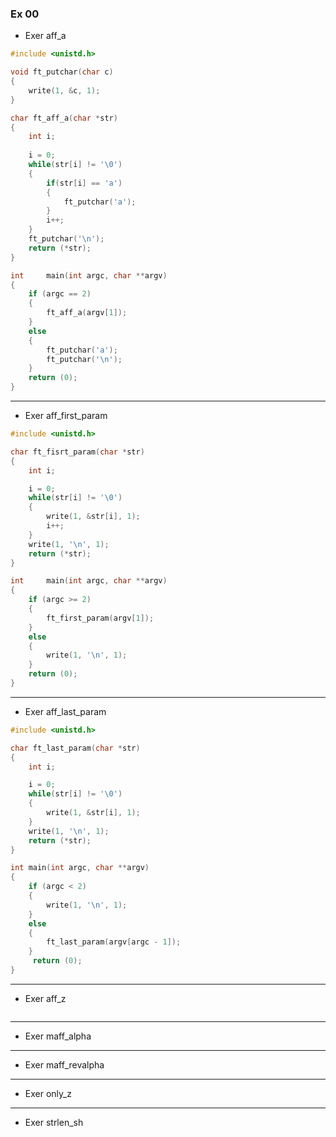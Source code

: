 ### Ex 00

- Exer aff_a

```c
#include <unistd.h>

void ft_putchar(char c)
{
	write(1, &c, 1);
}

char ft_aff_a(char *str)
{
	int i;
	
	i = 0;
	while(str[i] != '\0')
	{
		if(str[i] == 'a')
		{
			ft_putchar('a');
		}
		i++;
	}
	ft_putchar('\n');
	return (*str);
}

int		main(int argc, char **argv)
{
	if (argc == 2)
	{
		ft_aff_a(argv[1]);
	}
	else
	{
		ft_putchar('a');
		ft_putchar('\n');
	}
	return (0);
}
```


---
- Exer aff_first_param

```c
#include <unistd.h>

char ft_fisrt_param(char *str)
{
	int i;

	i = 0;
	while(str[i] != '\0')
	{
		write(1, &str[i], 1);
		i++;
	}
	write(1, '\n', 1);
	return (*str);
}

int		main(int argc, char **argv)
{
	if (argc >= 2)
	{
		ft_first_param(argv[1]);
	}
	else
	{
		write(1, '\n', 1);
	}
	return (0);
}
```

---
- Exer aff_last_param

```c
#include <unistd.h>

char ft_last_param(char *str)
{
	int i;

	i = 0;
	while(str[i] != '\0')
	{
		write(1, &str[i], 1);
	}
	write(1, '\n', 1);
	return (*str);
}

int main(int argc, char **argv)
{
	if (argc < 2) 
	{ 
		write(1, '\n', 1);
	} 
	else 
	{ 
		ft_last_param(argv[argc - 1]); 
	}
	 return (0); 
}
```
---
- Exer aff_z

```c

```


---
- Exer maff_alpha

---
- Exer maff_revalpha

---
- Exer only_z


---
- Exer strlen_sh